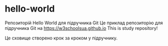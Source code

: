 # hello-world
Репозиторій Hello World для підручника Git
Це приклад репозиторію для підручника Git на https://w3schoolsua.github.io
This is study repository!

Це сховище створено крок за кроком у підручнику.